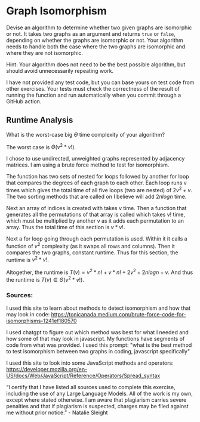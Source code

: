 # Graph Isomorphism

Devise an algorithm to determine whether two given graphs are isomorphic or not.
It takes two graphs as an argument and returns `true` or `false`, depending on
whether the graphs are isomorphic or not. Your algorithm needs to handle both
the case where the two graphs are isomorphic and where they are not isomorphic.

Hint: Your algorithm does not need to be the best possible algorithm, but should
avoid unnecessarily repeating work.

I have not provided any test code, but you can base yours on test code from
other exercises. Your tests must check the correctness of the result of running
the function and run automatically when you commit through a GitHub action.

## Runtime Analysis

What is the worst-case big $\Theta$ time complexity of your algorithm?

The worst case is $\Theta(v^2 * v!)$.

I chose to use undirected, unweighted graphs represented by adjacency matrices. I am using a brute force method to test for isomorphism. 

The function has two sets of nested for loops followed by another for loop that compares the degrees of each graph to each other. Each loop runs v times which gives the total time of all five loops (two are nested) of $2v^2 + v$. The two sorting methods that are called on I believe will add $2nlogn$ time. 

Next an array of indices is created with takes v time. Then a function that generates all the permutations of that array is called which takes v! time, which must be multiplied by another v as it adds each permutation to an array. Thus the total time of this section is $v*v!$.

Next a for loop going through each permutation is used. Within it it calls a function of $v^2$ complexity (as it swaps all rows and columns). Then it compares the two graphs, constant runtime. Thus for this section, the runtime is $v^2 * v!$. 

Altogether, the runtime is $T(v) = v^2 * n! + v * n! + 2v^2 + 2nlogn + v$. And thus the runtime is $T(v) ∈ \Theta(v^2 * v!)$.


### Sources:

I used this site to learn about methods to detect isomorphism and how that may look in code: https://tonicanada.medium.com/brute-force-code-for-isomorphisms-1241ef180570

I used chatgpt to figure out which method was best for what I needed and how some of that may look in javascript. My functions have segments of code from what was provided. I used this prompt: "what is the best method to test isomorphism between two graphs in coding, javascript specifically"

I used this site to look into some JavaScript methods and operators: https://developer.mozilla.org/en-US/docs/Web/JavaScript/Reference/Operators/Spread_syntax

“I certify that I have listed all sources used to complete this exercise, including the use of any Large Language Models. All of the work is my own, except where stated otherwise. I am aware that plagiarism carries severe penalties and that if plagiarism is suspected, charges may be filed against me without prior notice.” - Natalie Sleight
